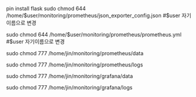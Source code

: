 pin install flask
sudo chmod 644 /home/$user/monitoring/prometheus/json_exporter_config.json    #$user 자기이름으로 변경

sudo chmod 644 /home/$user/monitoring/prometheus/prometheus.yml               #$user 자기이름으로 변경

sudo chmod 777 /home/jin/monitoring/prometheus/data

sudo chmod 777 /home/jin/monitoring/prometheus/logs

sudo chmod 777 /home/jin/monitoring/grafana/data

sudo chmod 777 /home/jin/monitoring/grafana/logs

